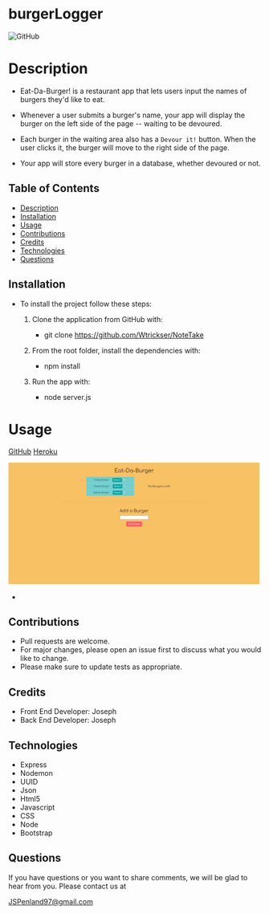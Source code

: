 # burgerLogger

  ![GitHub](https://img.shields.io/badge/license-MIT-purple?style=plastic)

# Description

  * Eat-Da-Burger! is a restaurant app that lets users input the names of burgers they'd like to eat.

  * Whenever a user submits a burger's name, your app will display the burger on the left side of the page -- waiting to be devoured.

  * Each burger in the waiting area also has a `Devour it!` button. When the user clicks it, the burger will move to the right side of the page.

  * Your app will store every burger in a database, whether devoured or not.


## Table of Contents
  * [Description](#Description)
  * [Installation](#Installation)
  * [Usage](#Usage)
  * [Contributions](#contributions)
  * [Credits](#Credits)
  * [Technologies](#Technologies)
  * [Questions](#Questions)
  
  
## **Installation**
  
  * To install the project follow these steps:

     1. Clone the application from GitHub with:
   
        * git clone https://github.com/Wtrickser/NoteTake
    
     2. From the root folder, install the dependencies with:
    
        * npm install
        
     3. Run the app with:
    
        * node server.js
  
  
# Usage

  [GitHub](https://github.com/Wtrickser/burgerLogger) [Heroku](https://burgerloggerdb.herokuapp.com/)

<img src = Pic1.png width=500>

  * 


## **Contributions**
  
  * Pull requests are welcome.
  * For major changes, please open an issue first to discuss what you would like to change.
  * Please make sure to update tests as appropriate.


## **Credits**
  
  * Front End Developer: Joseph
  * Back End Developer: Joseph


## **Technologies**
  
  * Express
  * Nodemon
  * UUID
  * Json
  * Html5
  * Javascript
  * CSS
  * Node
  * Bootstrap
  
  
## **Questions**
  
  If you have questions or you want to share comments, we will be glad to hear from you. Please contact us at
  
  JSPenland97@gmail.com
